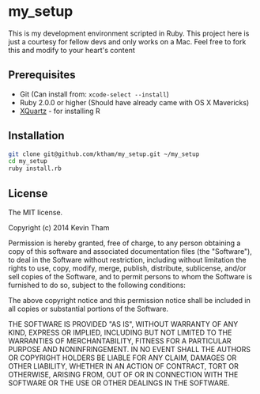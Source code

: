 # my_setup

This is my development environment scripted in Ruby.
This project here is just a courtesy for fellow devs and only works on a Mac.
Feel free to fork this and modify to your heart's content

## Prerequisites

* Git (Can install from: `xcode-select --install`)
* Ruby 2.0.0 or higher (Should have already came with OS X Mavericks)
* [XQuartz](https://xquartz.macosforge.org/) - for installing R

## Installation

```bash
git clone git@github.com/ktham/my_setup.git ~/my_setup
cd my_setup
ruby install.rb
```

## License

The MIT license.

Copyright (c) 2014 Kevin Tham

Permission is hereby granted, free of charge, to any person obtaining a copy of this software and associated documentation files (the "Software"), to deal in the Software without restriction, including without limitation the rights to use, copy, modify, merge, publish, distribute, sublicense, and/or sell copies of the Software, and to permit persons to whom the Software is furnished to do so, subject to the following conditions:

The above copyright notice and this permission notice shall be included in all copies or substantial portions of the Software.

THE SOFTWARE IS PROVIDED "AS IS", WITHOUT WARRANTY OF ANY KIND, EXPRESS OR IMPLIED, INCLUDING BUT NOT LIMITED TO THE WARRANTIES OF MERCHANTABILITY, FITNESS FOR A PARTICULAR PURPOSE AND NONINFRINGEMENT. IN NO EVENT SHALL THE AUTHORS OR COPYRIGHT HOLDERS BE LIABLE FOR ANY CLAIM, DAMAGES OR OTHER LIABILITY, WHETHER IN AN ACTION OF CONTRACT, TORT OR OTHERWISE, ARISING FROM, OUT OF OR IN CONNECTION WITH THE SOFTWARE OR THE USE OR OTHER DEALINGS IN THE SOFTWARE.
